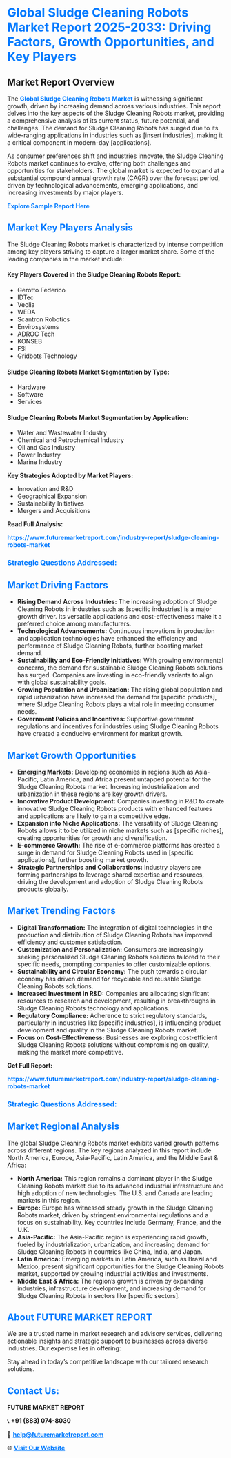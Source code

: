 <h1 style="color: #007BFF;">Global Sludge Cleaning Robots Market Report 2025-2033: Driving Factors, Growth Opportunities, and Key Players</h1>

<section id="overview">
<h2>Market Report Overview</h2>
<p>The <a href="https://www.futuremarketreport.com/industry-report/sludge-cleaning-robots-market" style="color: #007BFF; text-decoration: none;"><strong>Global Sludge Cleaning Robots Market</strong></a> is witnessing significant growth, driven by increasing demand across various industries. This report delves into the key aspects of the Sludge Cleaning Robots market, providing a comprehensive analysis of its current status, future potential, and challenges. The demand for Sludge Cleaning Robots has surged due to its wide-ranging applications in industries such as [insert industries], making it a critical component in modern-day [applications].</p>
<p>As consumer preferences shift and industries innovate, the Sludge Cleaning Robots market continues to evolve, offering both challenges and opportunities for stakeholders. The global market is expected to expand at a substantial compound annual growth rate (CAGR) over the forecast period, driven by technological advancements, emerging applications, and increasing investments by major players.</p>
</section>

<section id="overview">
<p><a href="https://www.futuremarketreport.com/request-sample/reportId=90415" style="color: #007BFF; text-decoration: none;"><strong>Explore Sample Report Here</strong></a></p>
</section>

<section id="key-players">
<h2 style="color: #007BFF;">Market Key Players Analysis</h2>
<p>The Sludge Cleaning Robots market is characterized by intense competition among key players striving to capture a larger market share. Some of the leading companies in the market include:</p>
<h4>Key Players Covered in the Sludge Cleaning Robots Report:</h4>
<ul><li>Gerotto Federico</li><li>IDTec</li><li>Veolia</li><li>WEDA</li><li>Scantron Robotics</li><li>Envirosystems</li><li>ADROC Tech</li><li>KONSEB</li><li>FSI</li><li>Gridbots Technology</li></ul>
<h4>Sludge Cleaning Robots Market Segmentation by Type:</h4>
<ul><li>Hardware</li><li>Software</li><li>Services</li></ul>

<h4>Sludge Cleaning Robots Market Segmentation by Application:</h4>
<ul><li>Water and Wastewater Industry</li><li>Chemical and Petrochemical Industry</li><li>Oil and Gas Industry</li><li>Power Industry</li><li>Marine Industry</li></ul>
<p><strong>Key Strategies Adopted by Market Players:</strong></p>
<ul>
<li>Innovation and R&D</li>
<li>Geographical Expansion</li>
<li>Sustainability Initiatives</li>
<li>Mergers and Acquisitions</li>
</ul>
</section>

<section>
<p><strong>Read Full Analysis: </strong></p><a href="https://www.futuremarketreport.com/industry-report/sludge-cleaning-robots-market" style="color: #007BFF; text-decoration: none;"><strong>https://www.futuremarketreport.com/industry-report/sludge-cleaning-robots-market</strong></a>
<h3 style="color: #007BFF;">Strategic Questions Addressed:</h3>
</section>

<section id="driving-factors">
<h2 style="color: #007BFF;">Market Driving Factors</h2>
<ul>
<li><strong>Rising Demand Across Industries:</strong> The increasing adoption of Sludge Cleaning Robots in industries such as [specific industries] is a major growth driver. Its versatile applications and cost-effectiveness make it a preferred choice among manufacturers.</li>
<li><strong>Technological Advancements:</strong> Continuous innovations in production and application technologies have enhanced the efficiency and performance of Sludge Cleaning Robots, further boosting market demand.</li>
<li><strong>Sustainability and Eco-Friendly Initiatives:</strong> With growing environmental concerns, the demand for sustainable Sludge Cleaning Robots solutions has surged. Companies are investing in eco-friendly variants to align with global sustainability goals.</li>
<li><strong>Growing Population and Urbanization:</strong> The rising global population and rapid urbanization have increased the demand for [specific products], where Sludge Cleaning Robots plays a vital role in meeting consumer needs.</li>
<li><strong>Government Policies and Incentives:</strong> Supportive government regulations and incentives for industries using Sludge Cleaning Robots have created a conducive environment for market growth.</li>
</ul>
</section>

<section id="growth-opportunities">
<h2 style="color: #007BFF;">Market Growth Opportunities</h2>
<ul>
<li><strong>Emerging Markets:</strong> Developing economies in regions such as Asia-Pacific, Latin America, and Africa present untapped potential for the Sludge Cleaning Robots market. Increasing industrialization and urbanization in these regions are key growth drivers.</li>
<li><strong>Innovative Product Development:</strong> Companies investing in R&D to create innovative Sludge Cleaning Robots products with enhanced features and applications are likely to gain a competitive edge.</li>
<li><strong>Expansion into Niche Applications:</strong> The versatility of Sludge Cleaning Robots allows it to be utilized in niche markets such as [specific niches], creating opportunities for growth and diversification.</li>
<li><strong>E-commerce Growth:</strong> The rise of e-commerce platforms has created a surge in demand for Sludge Cleaning Robots used in [specific applications], further boosting market growth.</li>
<li><strong>Strategic Partnerships and Collaborations:</strong> Industry players are forming partnerships to leverage shared expertise and resources, driving the development and adoption of Sludge Cleaning Robots products globally.</li>
</ul>
</section>

<section id="trending-factors">
<h2 style="color: #007BFF;">Market Trending Factors</h2>
<ul>
<li><strong>Digital Transformation:</strong> The integration of digital technologies in the production and distribution of Sludge Cleaning Robots has improved efficiency and customer satisfaction.</li>
<li><strong>Customization and Personalization:</strong> Consumers are increasingly seeking personalized Sludge Cleaning Robots solutions tailored to their specific needs, prompting companies to offer customizable options.</li>
<li><strong>Sustainability and Circular Economy:</strong> The push towards a circular economy has driven demand for recyclable and reusable Sludge Cleaning Robots solutions.</li>
<li><strong>Increased Investment in R&D:</strong> Companies are allocating significant resources to research and development, resulting in breakthroughs in Sludge Cleaning Robots technology and applications.</li>
<li><strong>Regulatory Compliance:</strong> Adherence to strict regulatory standards, particularly in industries like [specific industries], is influencing product development and quality in the Sludge Cleaning Robots market.</li>
<li><strong>Focus on Cost-Effectiveness:</strong> Businesses are exploring cost-efficient Sludge Cleaning Robots solutions without compromising on quality, making the market more competitive.</li>
</ul>
</section>

<section>
<p><strong>Get Full Report: </strong></p><a href="https://www.futuremarketreport.com/industry-report/sludge-cleaning-robots-market" style="color: #007BFF; text-decoration: none;"><strong>https://www.futuremarketreport.com/industry-report/sludge-cleaning-robots-market</strong></a>
<h3 style="color: #007BFF;">Strategic Questions Addressed:</h3>
</section>


<section id="regional-analysis">
<h2 style="color: #007BFF;">Market Regional Analysis</h2>
<p>The global Sludge Cleaning Robots market exhibits varied growth patterns across different regions. The key regions analyzed in this report include North America, Europe, Asia-Pacific, Latin America, and the Middle East & Africa:</p>
<ul>
<li><strong>North America:</strong> This region remains a dominant player in the Sludge Cleaning Robots market due to its advanced industrial infrastructure and high adoption of new technologies. The U.S. and Canada are leading markets in this region.</li>
<li><strong>Europe:</strong> Europe has witnessed steady growth in the Sludge Cleaning Robots market, driven by stringent environmental regulations and a focus on sustainability. Key countries include Germany, France, and the U.K.</li>
<li><strong>Asia-Pacific:</strong> The Asia-Pacific region is experiencing rapid growth, fueled by industrialization, urbanization, and increasing demand for Sludge Cleaning Robots in countries like China, India, and Japan.</li>
<li><strong>Latin America:</strong> Emerging markets in Latin America, such as Brazil and Mexico, present significant opportunities for the Sludge Cleaning Robots market, supported by growing industrial activities and investments.</li>
<li><strong>Middle East & Africa:</strong> The region’s growth is driven by expanding industries, infrastructure development, and increasing demand for Sludge Cleaning Robots in sectors like [specific sectors].</li>
</ul>
</section>

<footer>
<h2 style="color: #007BFF;">About FUTURE MARKET REPORT</h2>
<p>We are a trusted name in market research and advisory services, delivering actionable insights and strategic support to businesses across diverse industries. Our expertise lies in offering:</p>

<p>Stay ahead in today’s competitive landscape with our tailored research solutions.</p>

<h2 style="color: #007BFF;">Contact Us:</h2>
<p><strong>FUTURE MARKET REPORT</strong></p>
<p>📞 <strong>+91 (883) 074-8030</strong></p>
<p>📧 <strong><a href="mailto:help@futuremarketreport.com" style="color: #007BFF;">help@futuremarketreport.com</a></strong></p>
<p>🌐 <strong><a href="https://www.futuremarketreport.com/" style="color: #007BFF;">Visit Our Website</a></strong></p>
</footer>
